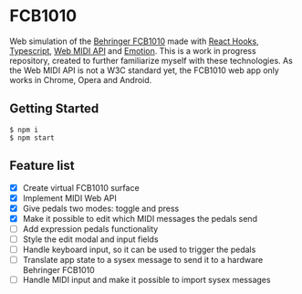 # FCB1010

Web simulation of the [Behringer FCB1010](https://www.behringer.com/product.html?modelCode=P0089) made with [React Hooks](https://reactjs.org/docs/hooks-intro.html), [Typescript](https://www.typescriptlang.org/), [Web MIDI API](https://www.w3.org/TR/webmidi/) and [Emotion](https://emotion.sh/). This is a work in progress repository, created to further familiarize myself with these technologies. As the Web MIDI API is not a W3C standard yet, the FCB1010 web app only works in Chrome, Opera and Android.

## Getting Started

```
$ npm i
$ npm start
```

## Feature list

- [x] Create virtual FCB1010 surface
- [x] Implement MIDI Web API
- [x] Give pedals two modes: toggle and press
- [x] Make it possible to edit which MIDI messages the pedals send
- [ ] Add expression pedals functionality
- [ ] Style the edit modal and input fields
- [ ] Handle keyboard input, so it can be used to trigger the pedals
- [ ] Translate app state to a sysex message to send it to a hardware Behringer FCB1010
- [ ] Handle MIDI input and make it possible to import sysex messages
